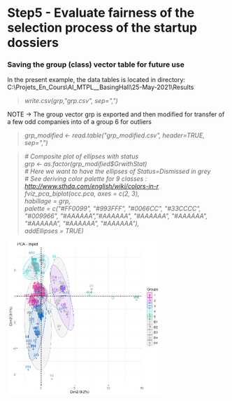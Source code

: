 # Step5 - Evaluate fairness of the selection process of the startup dossiers

### Saving the group (class) vector table for future use
In the present example, the data tables is located in directory: C:\Projets_En_Cours\AI_MTPL__BasingHall\25-May-2021\Results

> <em>write.csv(grp,"grp.csv", sep=",")</em><br>

NOTE -> The group vector grp is exported and then modified for transfer of a few odd companies into of a group 6 for outliers

> <em>grp_modified <- read.table("grp_modified.csv", header=TRUE, sep=",")</em>

> <em>\# Composite plot of ellipses with status</em><br>
> <em>grp <- as.factor(grp_modified$GrwithStat)</em><br>
> <em>\# Here we want to have the ellipses of Status=Dismissed in grey</em><br>
> <em>\# See deriving color palette for 9 classes : http://www.sthda.com/english/wiki/colors-in-r</em><br>
> <em>fviz_pca_biplot(occ.pca, axes = c(2, 3),</em><br> 
> <em>		habillage = grp,</em><br>
> <em>		palette = c("#FF0099", "#993FFF", "#0066CC", "#33CCCC", "#009966", "#AAAAAA","#AAAAAA", "#AAAAAA", "#AAAAAA", "#AAAAAA", "#AAAAAA", "#AAAAAA"),</em><br>
> <em>             	addEllipses = TRUE)</em><br>

<img src="Biplot_Modified+Ellipse_bh_occ.pca.23_K-means_5 groups+Status.png" alt="drawing" width="70%"/>

>

